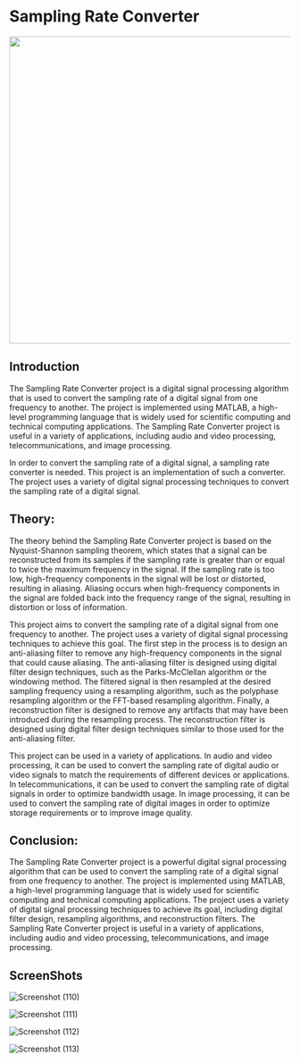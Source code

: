 # Sampling Rate Converter
<img src="https://github.com/techboydk/Sampling-Rate-Converter/blob/main/samplingrateconverter.webp?raw=true" width="550">

## Introduction
The Sampling Rate Converter project is a digital signal processing algorithm that is used to convert the sampling rate of a digital signal from one frequency to another. The project is implemented using MATLAB, a high-level programming language that is widely used for scientific computing and technical computing applications. The Sampling Rate Converter project is useful in a variety of applications, including audio and video processing, telecommunications, and image processing.

In order to convert the sampling rate of a digital signal, a sampling rate converter is needed. This project is an implementation of such a converter. The project uses a variety of digital signal processing techniques to convert the sampling rate of a digital signal.

## Theory:

The theory behind the Sampling Rate Converter project is based on the Nyquist-Shannon sampling theorem, which states that a signal can be reconstructed from its samples if the sampling rate is greater than or equal to twice the maximum frequency in the signal. If the sampling rate is too low, high-frequency components in the signal will be lost or distorted, resulting in aliasing. Aliasing occurs when high-frequency components in the signal are folded back into the frequency range of the signal, resulting in distortion or loss of information.

This project aims to convert the sampling rate of a digital signal from one frequency to another. The project uses a variety of digital signal processing techniques to achieve this goal. The first step in the process is to design an anti-aliasing filter to remove any high-frequency components in the signal that could cause aliasing. The anti-aliasing filter is designed using digital filter design techniques, such as the Parks-McClellan algorithm or the windowing method. The filtered signal is then resampled at the desired sampling frequency using a resampling algorithm, such as the polyphase resampling algorithm or the FFT-based resampling algorithm. Finally, a reconstruction filter is designed to remove any artifacts that may have been introduced during the resampling process. The reconstruction filter is designed using digital filter design techniques similar to those used for the anti-aliasing filter.

This project can be used in a variety of applications. In audio and video processing, it can be used to convert the sampling rate of digital audio or video signals to match the requirements of different devices or applications. In telecommunications, it can be used to convert the sampling rate of digital signals in order to optimize bandwidth usage. In image processing, it can be used to convert the sampling rate of digital images in order to optimize storage requirements or to improve image quality.

## Conclusion:

The Sampling Rate Converter project is a powerful digital signal processing algorithm that can be used to convert the sampling rate of a digital signal from one frequency to another. The project is implemented using MATLAB, a high-level programming language that is widely used for scientific computing and technical computing applications. The project uses a variety of digital signal processing techniques to achieve its goal, including digital filter design, resampling algorithms, and reconstruction filters. The Sampling Rate Converter project is useful in a variety of applications, including audio and video processing, telecommunications, and image processing.


 ## ScreenShots
 ![Screenshot (110)](https://user-images.githubusercontent.com/73176903/225268973-d426a34f-0c96-435d-b79b-7350feefb83a.png)

 

![Screenshot (111)](https://user-images.githubusercontent.com/73176903/225268995-69365775-3bf8-4057-b8db-d75fcdee6f4c.png)

![Screenshot (112)](https://user-images.githubusercontent.com/73176903/225269029-5562845e-8b93-43cb-bfeb-52e9e8bf8c07.png)



![Screenshot (113)](https://user-images.githubusercontent.com/73176903/225269075-51da4839-69f2-48d4-8ddf-3072549fe364.png)
